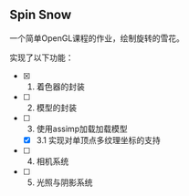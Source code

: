 ## Spin Snow

一个简单OpenGL课程的作业，绘制旋转的雪花。

实现了以下功能：
- [x] 1. 着色器的封装
- [ ] 2. 模型的封装
- [ ] 3. 使用assimp加载加载模型
	- [x] 3.1 实现对单顶点多纹理坐标的支持
- [ ] 4. 相机系统
- [ ] 5. 光照与阴影系统